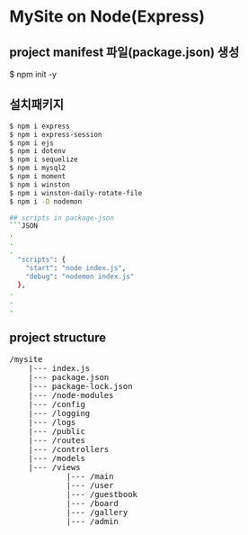 # MySite on Node(Express)

## project manifest 파일(package.json) 생성
$ npm init -y

## 설치패키지
```bash
$ npm i express
$ npm i express-session
$ npm i ejs
$ npm i dotenv
$ npm i sequelize
$ npm i mysql2
$ npm i moment
$ npm i winston
$ npm i winston-daily-rotate-file
$ npm i -D nodemon

## scripts in package-json
```JSON
.
.
.
  "scripts": {
    "start": "node index.js",
    "debug": "nodemon index.js"
  },
.
.
.
```

## project structure
<pre>
/mysite
    |--- index.js
    |--- package.json
    |--- package-lock.json
    |--- /node-modules
    |--- /config
    |--- /logging
    |--- /logs
    |--- /public
    |--- /routes
    |--- /controllers
    |--- /models
    |--- /views
            |--- /main
            |--- /user
            |--- /guestbook
            |--- /board
            |--- /gallery
            |--- /admin
</pre>